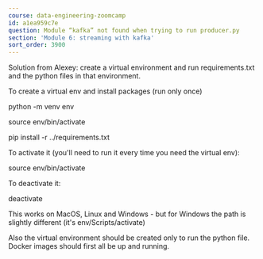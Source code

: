 ```yaml
---
course: data-engineering-zoomcamp
id: a1ea959c7e
question: Module “kafka” not found when trying to run producer.py
section: 'Module 6: streaming with kafka'
sort_order: 3900
---
```


Solution from Alexey: create a virtual environment and run requirements.txt and the python files in that environment.

To create a virtual env and install packages (run only once)

python -m venv env

source env/bin/activate

pip install -r ../requirements.txt

To activate it (you'll need to run it every time you need the virtual env):

source env/bin/activate

To deactivate it:

deactivate

This works on MacOS, Linux and Windows - but for Windows the path is slightly different (it's env/Scripts/activate)

Also the virtual environment should be created only to run the python file. Docker images should first all be up and running.


